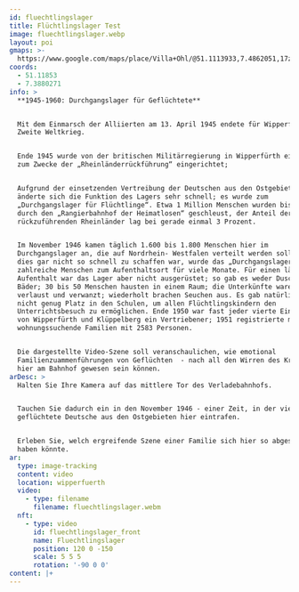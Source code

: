 ```yaml
---
id: fluechtlingslager
title: Flüchtlingslager Test
image: fluechtlingslager.webp
layout: poi
gmaps: >-
  https://www.google.com/maps/place/Villa+Ohl/@51.1113933,7.4862051,17z/data=!3m1!4b1!4m6!3m5!1s0x47b934b438695541:0x23677c406164f6e9!8m2!3d51.11139!4d7.48878!16s%2Fg%2F120p462z?entry=ttu
coords:
  - 51.11853
  - 7.3880271
info: >
  **1945-1960: Durchgangslager für Geflüchtete**


  Mit dem Einmarsch der Alliierten am 13. April 1945 endete für Wipperfürth der
  Zweite Weltkrieg. 


  Ende 1945 wurde von der britischen Militärregierung in Wipperfürth ein Lager
  zum Zwecke der „Rheinländerrückführung“ eingerichtet; 


  Aufgrund der einsetzenden Vertreibung der Deutschen aus den Ostgebieten jedoch
  änderte sich die Funktion des Lagers sehr schnell; es wurde zum
  „Durchgangslager für Flüchtlinge“. Etwa 1 Million Menschen wurden bis 1960
  durch den „Rangierbahnhof der Heimatlosen“ geschleust, der Anteil der
  rückzuführenden Rheinländer lag bei gerade einmal 3 Prozent. 


  Im November 1946 kamen täglich 1.600 bis 1.800 Menschen hier im
  Durchgangslager an, die auf Nordrhein- Westfalen verteilt werden sollten. Da
  dies gar nicht so schnell zu schaffen war, wurde das „Durchgangslager“ für
  zahlreiche Menschen zum Aufenthaltsort für viele Monate. Für einen längeren
  Aufenthalt war das Lager aber nicht ausgerüstet; so gab es weder Duschen noch
  Bäder; 30 bis 50 Menschen hausten in einem Raum; die Unterkünfte waren
  verlaust und verwanzt; wiederholt brachen Seuchen aus. Es gab natürlich auch
  nicht genug Platz in den Schulen, um allen Flüchtlingskindern den
  Unterrichtsbesuch zu ermöglichen. Ende 1950 war fast jeder vierte Einwohner
  von Wipperfürth und Klüppelberg ein Vertriebener; 1951 registrierte man 902
  wohnungssuchende Familien mit 2583 Personen. 


  Die dargestellte Video-Szene soll veranschaulichen, wie emotional
  Familienzuammenführungen von Geflüchten  - nach all den Wirren des Krieges -
  hier am Bahnhof gewesen sein können.
arDesc: >
  Halten Sie Ihre Kamera auf das mittlere Tor des Verladebahnhofs.


  Tauchen Sie dadurch ein in den November 1946 - einer Zeit, in der viele
  geflüchtete Deutsche aus den Ostgebieten hier eintrafen.


  Erleben Sie, welch ergreifende Szene einer Familie sich hier so abgespielt
  haben könnte.
ar:
  type: image-tracking
  content: video
  location: wipperfuerth
  video:
    - type: filename
      filename: fluechtlingslager.webm
  nft:
    - type: video
      id: fluechtlingslager_front
      name: Fluechtlingslager
      position: 120 0 -150
      scale: 5 5 5
      rotation: '-90 0 0'
content: |+
---
```


